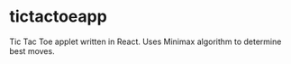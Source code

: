 # tictactoeapp
Tic Tac Toe applet written in React. Uses Minimax algorithm to determine best moves.
